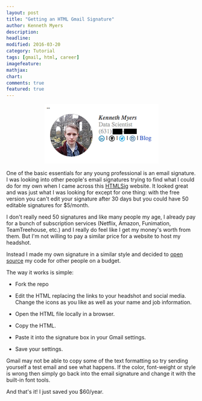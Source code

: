```yaml
---
layout: post
title: "Getting an HTML Gmail Signature"
author: Kenneth Myers
description:
headline:
modified: 2016-03-20
category: Tutorial
tags: [gmail, html, career]
imagefeature:
mathjax:
chart:
comments: true
featured: true
---
```



<p align='center'>
    <img src='/assets/gmail_html_signature/example.png'>
</p>

One of the basic essentials for any young professional is an email signature. I was looking into other people's email signatures trying to find what I could do for my own when I came across this [HTMLSig](https://htmlsig.com/) website. It looked great and was just what I was looking for except for one thing: with the free version you can't edit your signature after 30 days but you could have 50 editable signatures for $5/month.

I don't really need 50 signatures and like many people my age, I already pay for a bunch of subscription services (Netflix, Amazon, Funimation, TeamTreehouse, etc.) and I really do feel like I get my money's worth from them. But I'm not willing to pay a similar price for a website to host my headshot.

Instead I made my own signature in a similar style and decided to [open source](https://github.com/kennmyers/Gmail_signature) my code for other people on a budget.

The way it works is simple:

* Fork the repo

* Edit the HTML replacing the links to your headshot and social media. Change the icons as you like as well as your name and job information.

* Open the HTML file locally in a browser.

* Copy the HTML.

* Paste it into the signature box in your Gmail settings.

* Save your settings.

Gmail may not be able to copy some of the text formatting so try sending yourself a test email and see what happens. If the color, font-weight or style is wrong then simply go back into the email signature and change it with the built-in font tools.

And that's it! I just saved you $60/year.
